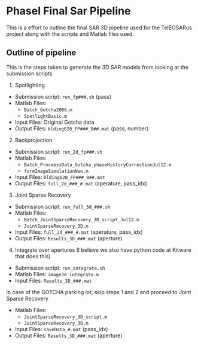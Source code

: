 # PhaseI Final Sar Pipeline

This is a effort to outline the final SAR 3D pipeline used for the TelEOSARus project along
with the scripts and Matlab files used.

## Outline of pipeline

This is the steps taken to generate the 3D SAR models from looking at the submission scripts

1. Spotlighting
 - Submission script: `run_fp###.sh` (pass)
 - Matlab Files: 
   - `Batch_Gotcha2006.m`
   - `SpotlightBasic.m`
 - Input Files: Original Gotcha data
 - Output Files: `blding620_FP###_0##.mat` (pass, number)

2. Backprojection
 - Submission script: `run_2d_fp###.sh`
 - Matlab Files: 
   - `Batch_ProceessData_Gotcha_phaseHistoryCorrectionJul12.m`
   - `formImageSimulationNew.m`
 - Input Files: `blding620_FP###_0##.mat`
 - Output Files: `full_2d_###_#.mat` (aperature, pass_idx)

3. Joint Sparse Recovery
 - Submission script: `run_full_3d_###.sh`
 - Matlab Files: 
   - `Batch_JointSparseRecovery_3D_script_Jul12.m`
   - `JointSparseRecovery_3D.m`
 - Input Files: `full_2d_###_#.mat` (aperature, pass_idx)
 - Output Files: `Results_3D_###.mat` (aperture)

4. Integrate over apertures (I believe we also have python code at Kitware that does this)
 - Submission script: `run_integrate.sh`
 - Matlab Files: `image3d_integrate.m`
 - Input Files: `Results_3D_###.mat`

In case of the GOTCHA parking lot, skip steps 1 and 2 and 
proceed to Joint Sparse Recovery
 - Matlab Files: 
   - `JointSparseRecovery_3D_script.m`
   - `JointSparseRecovery_3D.m`
 - Input Files: `saveData_#.mat` (pass_idx)
 - Output Files: `Results_3D_###.mat` (aperture)


